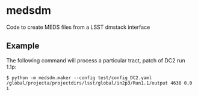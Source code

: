 # medsdm

Code to create MEDS files from a LSST dmstack interface

## Example

The following command will process a particular tract, patch of DC2 run 1.1p:
```
$ python -m medsdm.maker --config test/config_DC2.yaml /global/projecta/projectdirs/lsst/global/in2p3/Run1.1/output 4638 0,0 i
```
